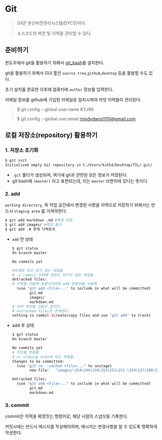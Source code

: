 # Git

> Git은 분산버전관리시스템(DYCS)이다.
>
> 소스코드의 버전 및 이력을 관리할 수 있다.

## 준비하기

윈도우에서 git을 활용하기 위해서 [git_bash](https;//gitforwindows.org)를 설치한다.

git을 활용하기 위해서 GUI 툴인 `source tree`,`github`,`desktop` 등을 활용할 수도 있다.

초기 설치를 완료한 이후에 컴퓨터에 `author` 정보를 입력한다.

이메일 정보를 github에 가입된 이메일로 일치시켜야 커밋 이력들이 관리된다.

> $ git config --global user.name KYJ96
>
> $ git config --global user.email rnjsdydwns1110@gmail.com

## 로컬 저장소(repository) 활용하기

 ### 1. 저장소 초기화

```bash
$ git init
Initialized empty Git repository in C:/Users/kik54/Desktop/TIL/.git/
```

* `.git` 폴더가 생성되며, 여기에 git과 관련된 모든 정보가 저장된다.
* git bash에 `(master)` 라고 표현되는데, 이는 `master` 브랜치에 있다는 뜻이다.

### 2. add

`working directory`, 즉 작업 공간에서 변경된 사항을 이력으로 저장하기 위해서는 반드시 `staging area` 를 거쳐야한다.

```bash
$ git add markdown .md #특정 파일
$ git add images/ #특정 폴더
$ git add .# 현재 디렉토리
```



* `add` 전 상태

  ```bash
  $ git status
  On branch master
  
  No commits yet
  
  #트래킹 되고 있지 않는 파일들
  # -> commit 이력에 한번도 담기지 않은 파일들
  Untracked files:
  # 커밋될 것들에 포함시키려면 add 명령어를 사용해
    (use "git add <file>..." to include in what will be committed)
          git.md
          images/
          markdown.md
  # 아직 커밋될 것들은 없지만,
  # untracked files은 존재한다
  nothing to commit (create/copy files and use "git add" to track)
  
  ```

* add 후 상태

  ```bash
  $ git status
  On branch master
  
  No commits yet
  # 커밋될 변화들
  # => staging area에 있는 파일들
  Changes to be committed:
    (use "git rm --cached <file>..." to unstage)
          new file:   "images/\354\240\234\353\252\251 \354\227\206\354\235\214.png"
  
  Untracked files:
    (use "git add <file>..." to include in what will be committed)
          git.md
          markdown.md
  ```

  

### 3. commit

commit은 이력을 확정짓는 명령어로, 해당 시점의 스냅샷을 기록한다.

커밋시에는 반드시 메시지를 작성해야하며, 메시지는 변경사항을 알 수 있도록 명확하게 작성한다.

```bash

```





